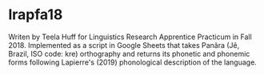 # lrapfa18
Writen by Teela Huff for Linguistics Research Apprentice Practicum in Fall 2018.
Implemented as a script in Google Sheets that takes Panãra (Jê, Brazil, ISO code: kre) orthography and returns its phonetic and phonemic forms following Lapierre's (2019) phonological description of the language.
